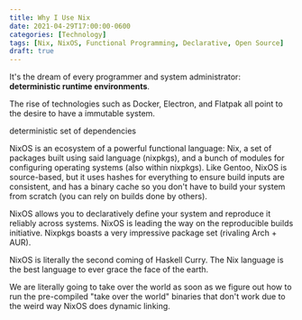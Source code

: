 ```yaml
---
title: Why I Use Nix
date: 2021-04-29T17:00:00-0600
categories: [Technology]
tags: [Nix, NixOS, Functional Programming, Declarative, Open Source]
draft: true
---
```


It's the dream of every programmer and system administrator: **deterministic
runtime environments**.

The rise of technologies such as Docker, Electron,
and Flatpak all point to the desire to have a immutable system.

deterministic set of dependencies

NixOS is an ecosystem of a powerful functional language: Nix, a set of packages
built using said language (nixpkgs), and a bunch of modules for configuring
operating systems (also within nixpkgs). Like Gentoo, NixOS is source-based, but
it uses hashes for everything to ensure build inputs are consistent, and has a
binary cache so you don't have to build your system from scratch (you can rely
on builds done by others).

NixOS allows you to declaratively define your system and reproduce it reliably
across systems. NixOS is leading the way on the reproducible builds initiative.
Nixpkgs boasts a very impressive package set (rivaling Arch + AUR).

NixOS is literally the second coming of Haskell Curry. The Nix language is the
best language to ever grace the face of the earth.

We are literally going to take over the world as soon as we figure out how to
run the pre-compiled "take over the world" binaries that don't work due to the
weird way NixOS does dynamic linking.
